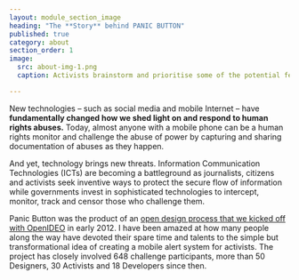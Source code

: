 ```yaml
---
layout: module_section_image
heading: "The **Story** behind PANIC BUTTON"
published: true
category: about
section_order: 1
image: 
  src: about-img-1.png
  caption: Activists brainstorm and prioritise some of the potential features for ‘Panic Button’ in an open design workshop in Nairobi. © Amnesty International

---
```


New technologies – such as social media and mobile Internet – have **fundamentally changed how we shed light on and respond to human rights abuses.** Today, almost anyone with a mobile phone can be a human rights monitor and challenge the abuse of power by capturing and sharing documentation of abuses as they happen.

And yet, technology brings new threats. Information Communication Technologies (ICTs) are becoming a battleground as journalists, citizens and  activists seek inventive ways to protect the secure flow of information while governments invest in sophisticated technologies to intercept, monitor,  track and censor those who challenge them.

Panic Button was the product of an [open design process that we kicked off with OpenIDEO](http://somewhere) in early 2012. I have been amazed at how many people along the way have devoted their spare time and talents to the simple but transformational idea of creating a mobile alert system for activists. The project has closely involved 648 challenge participants, more than 50 Designers, 30 Activists and 18 Developers since then.